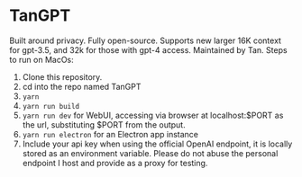 # TanGPT

Built around privacy. Fully open-source. Supports new larger 16K context for gpt-3.5, and 32k for those with gpt-4 access.
Maintained by Tan.
Steps to run on MacOs:
1. Clone this repository.
2. cd into the repo named TanGPT
3. `yarn`
4. `yarn run build`
5. `yarn run dev` for WebUI, accessing via browser at localhost:$PORT as the url, substituting $PORT from the output.
5. `yarn run electron` for an Electron app instance
6. Include your api key when using the official OpenAI endpoint, it is locally stored as an environment variable.
Please do not abuse the personal endpoint I host and provide as a proxy for testing.